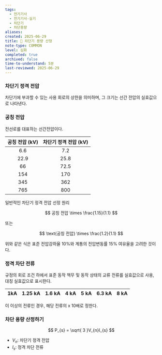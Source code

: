 ```yaml
---
tags:
  - 전기기사
  - 전기기사-실기
  - 차단기
  - 차단용량
aliases: 
created: 2025-06-29
title: 📝 차단기 용량 산정
note-type: COMMON
level: 심화
completed: true
archived: false
time-to-understand: 5분
last-reviewed: 2025-06-29
---
```



### 차단기 정격 전압
차단기에 부과할 수 있는 사용 회로의 상한을 의미하며, 그 크기는 선간 전압의 실효값으로 나타낸다.

### 공칭 전압
전선로를 대표하는 선간전압이다.


| 공칭 전압 (kV) | 차단기 정격 전압 (kV) |
| :--------: | :------------: |
|    6.6     |      7.2       |
|    22.9    |      25.8      |
|     66     |      72.5      |
|    154     |      170       |
|    345     |      362       |
|    765     |      800       |
일반적인 차단기 정격 전압 선정 원리

$$
공칭 전압 \times \frac{1.15}{1.1}
$$

또는

$$
\text{공칭 전압} \times \frac{1.2}{1.1}
$$

위와 같은 식은 표준 전압강하율 10%와 계통의 전압변동률 15% 여유율을 고려한 것이다.

### 정격 차단 전류

규정의 회로 조건 하에서 표준 동작 책무 및 동작 상태의 교류 전류를 실효값으로 사용, 대칭 실효값으로 표시한다.



| 1kA | 1.25 kA | 1.6 kA | 4 kA | 5 kA | 6.3 kA | 8 kA |
| --- | ------- | ------ | ---- | ---- | ------ | ---- |
이 이상의 전류인 경우, 해당 전류의 x 10배로 정한다.


### 차단 용량 산정하기

$$
P_{s} = \sqrt{ 3 }V_{n}I_{s}
$$

- $V_{n}$: 차단기 정격 전압
- $I_{s}$: 정격 차단 전류